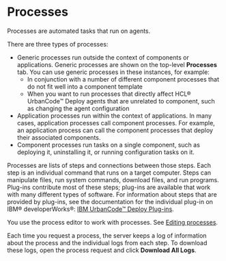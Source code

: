 # Processes

Processes are automated tasks that run on agents.

There are three types of processes:

-   Generic processes run outside the context of components or applications. Generic processes are shown on the top-level **Processes** tab. You can use generic processes in these instances, for example:
    -   In conjunction with a number of different component processes that do not fit well into a component template
    -   When you want to run processes that directly affect HCL® UrbanCode™ Deploy agents that are unrelated to component, such as changing the agent configuration
-   Application processes run within the context of applications. In many cases, application processes call component processes. For example, an application process can call the component processes that deploy their associated components.
-   Component processes run tasks on a single component, such as deploying it, uninstalling it, or running configuration tasks on it.

Processes are lists of steps and connections between those steps. Each step is an individual command that runs on a target computer. Steps can manipulate files, run system commands, download files, and run programs. Plug-ins contribute most of these steps; plug-ins are available that work with many different types of software. For information about steps that are provided by plug-ins, see the documentation for the individual plug-in on IBM® developerWorks®: [IBM UrbanCode™ Deploy Plug-ins](https://developer.ibm.com/urbancode/plugins/ibm-urbancode-deploy).

You use the process editor to work with processes. See [Editing processes](comp_workflow_edit.md).

Each time you request a process, the server keeps a log of information about the process and the individual logs from each step. To download these logs, open the process request and click **Download All Logs**.

